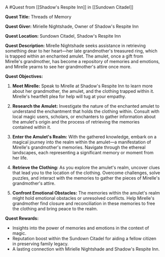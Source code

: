 A #Quest from [[Shadow's Respite Inn]] in [[Sundown Citadel]]

**Quest Title:** Threads of Memory

**Quest Giver:** Mirielle Nightshade, Owner of Shadow's Respite Inn

**Quest Location:** Sundown Citadel, Shadow's Respite Inn

**Quest Description:**
Mirelle Nightshade seeks assistance in retrieving something dear to her heart—her late grandmother's treasured ring, which is trapped within an enchanted amulet. The amulet, once a gift from Mirelle's grandmother, has become a repository of memories and emotions, and Mirelle yearns to see her grandmother's attire once more.

**Quest Objectives:**

1. **Meet Mirelle:** Speak to Mirelle at Shadow's Respite Inn to learn more about her grandmother, the amulet, and the clothing trapped within it. Mirelle's heartfelt plea for help will tug at your empathy.

2. **Research the Amulet:** Investigate the nature of the enchanted amulet to understand the enchantment that holds the clothing within. Consult with local magic users, scholars, or enchanters to gather information about the amulet's origin and the process of retrieving the memories contained within it.

3. **Enter the Amulet's Realm:** With the gathered knowledge, embark on a magical journey into the realm within the amulet—a manifestation of Mirelle's grandmother's memories. Navigate through the ethereal landscapes, each representing a significant memory or moment from her life.

4. **Retrieve the Clothing:** As you explore the amulet's realm, uncover clues that lead you to the location of the clothing. Overcome challenges, solve puzzles, and interact with the memories to gather the pieces of Mirelle's grandmother's attire.

5. **Confront Emotional Obstacles:** The memories within the amulet's realm might hold emotional obstacles or unresolved conflicts. Help Mirelle's grandmother find closure and reconciliation in these memories to free the clothing and bring peace to the realm.

**Quest Rewards:**

- Insights into the power of memories and emotions in the context of magic.
- Reputation boost within the Sundown Citadel for aiding a fellow citizen in preserving family legacy.
- A lasting connection with Mirielle Nightshade and Shadow's Respite Inn.

